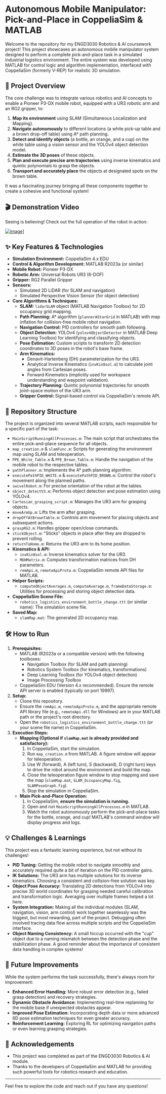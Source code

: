# Autonomous Mobile Manipulator: Pick-and-Place in CoppeliaSim & MATLAB

Welcome to the repository for my ENGD3030 Robotics & AI coursework project! This project showcases an autonomous mobile manipulator system designed to perform a complete pick-and-place task in a simulated industrial logistics environment. The entire system was developed using MATLAB for control logic and algorithm implementation, interfaced with CoppeliaSim (formerly V-REP) for realistic 3D simulation.

## 🚀 Project Overview

The core challenge was to integrate various robotics and AI concepts to enable a Pioneer P3-DX mobile robot, equipped with a UR3 robotic arm and an RG2 gripper, to:
1.  **Map its environment** using SLAM (Simultaneous Localization and Mapping).
2.  **Navigate autonomously** to different locations (a white pick-up table and a brown drop-off table) using A* path planning.
3.  **Detect and identify objects** (a bottle, an orange, and a cup) on the white table using a vision sensor and the YOLOv4 object detection model.
4.  **Estimate the 3D poses** of these objects.
5.  **Plan and execute precise arm trajectories** using inverse kinematics and quintic polynomials to grasp the objects.
6.  **Transport and accurately place** the objects at designated spots on the brown table.

It was a fascinating journey bringing all these components together to create a cohesive and functional system!

## 🎬 Demonstration Video

Seeing is believing! Check out the full operation of the robot in action:

[![image](https://github.com/user-attachments/assets/4f52886b-9b37-488b-9c67-d18dc446391c)](https://youtu.be/Nke4raYkS_U)]


## ✨ Key Features & Technologies

*   **Simulation Environment:** CoppeliaSim 4.x EDU
*   **Control & Algorithm Development:** MATLAB R2023a (or similar)
*   **Mobile Robot:** Pioneer P3-DX
*   **Robotic Arm:** Universal Robots UR3 (6-DOF)
*   **Gripper:** RG2 Parallel Gripper
*   **Sensors:**
    *   Simulated 2D LiDAR (for SLAM and navigation)
    *   Simulated Perspective Vision Sensor (for object detection)
*   **Core Algorithms & Techniques:**
    *   **SLAM:** `lidarSLAM` object (MATLAB Navigation Toolbox) for 2D occupancy grid mapping.
    *   **Path Planning:** A* algorithm (`plannerAStarGrid` in MATLAB) with map inflation for collision-free mobile robot navigation.
    *   **Navigation Control:** PID controllers for smooth path following.
    *   **Object Detection:** YOLOv4 (`yolov4ObjectDetector` in MATLAB Deep Learning Toolbox) for identifying and classifying objects.
    *   **Pose Estimation:** Custom scripts to transform 2D detection coordinates to 3D poses in the robot's base frame.
    *   **Arm Kinematics:**
        *   Denavit-Hartenberg (DH) parameterization for the UR3.
        *   Analytical Inverse Kinematics (`invKin8sol.m`) to calculate joint angles from Cartesian poses.
        *   Forward Kinematics (implicitly used for workspace understanding and waypoint validation).
    *   **Trajectory Planning:** Quintic polynomial trajectories for smooth joint-space motion of the UR3 arm.
    *   **Gripper Control:** Signal-based control via CoppeliaSim's remote API.

## 📂 Repository Structure

The project is organized into several MATLAB scripts, each responsible for a specific part of the task:

*   `MainScriptRunningAllProcesses.m`: The main script that orchestrates the entire pick-and-place sequence for all objects.
*   `map_creation.m` & `slamFunc.m`: Scripts for generating the environment map using SLAM and teleoperation.
*   `PPE_White_Table.m` & `PPE_Brown_Table.m`: Handle the navigation of the mobile robot to the respective tables.
*   `pathPlanner.m`: Implements the A* path planning algorithm.
*   `executePathPID_WHITE.m` & `executePathPID_BROWN.m`: Control the robot's movement along the planned paths.
*   `swivelRobot.m`: For precise orientation of the robot at the tables.
*   `object_detectV3.m`: Performs object detection and pose estimation using YOLOv4.
*   `Cartesian_grasping_script.m`: Manages the UR3 arm for grasping objects.
*   `moveArmUp.m`: Lifts the arm after grasping.
*   `dropOffAtBrownTable.m`: Controls arm movement for placing objects and subsequent actions.
*   `graspRG2.m`: Handles gripper open/close commands.
*   `stickObject.m`: "Sticks" objects in place after they are dropped to prevent rolling.
*   `returnToHome.m`: Returns the UR3 arm to its home position.
*   **Kinematics & API:**
    *   `invKin8sol.m`: Inverse kinematics solver for the UR3.
    *   `MDHMatrix.m`: Computes transformation matrices from DH parameters.
    *   `remApi.m`, `remoteApiProto.m`: CoppeliaSim remote API files for MATLAB.
*   **Helper Scripts:**
    *   `computeObjectAverages.m`, `computeAverage.m`, `frameDataStorage.m`: Utilities for processing and storing object detection data.
*   **CoppeliaSim Scene File:**
    *   `robotics_logistics_environment_bottle_change.ttt` (or similar name): The simulation scene file.
*   **Saved Map:**
    *   `slamMap.mat`: The generated 2D occupancy map.

## 🛠️ How to Run

1.  **Prerequisites:**
    *   MATLAB (R2023a or a compatible version) with the following toolboxes:
        *   Navigation Toolbox (for SLAM and path planning)
        *   Robotics System Toolbox (for kinematics, transformations)
        *   Deep Learning Toolbox (for YOLOv4 object detection)
        *   Image Processing Toolbox
    *   CoppeliaSim EDU (Version 4.x recommended). Ensure the remote API server is enabled (typically on port 19997).
2.  **Setup:**
    *   Clone this repository.
    *   Ensure the `remApi.m`, `remoteApiProto.m`, and the appropriate remote API library file (e.g., `remoteApi.dll` for Windows) are in your MATLAB path or the project's root directory.
    *   Open the `robotics_logistics_environment_bottle_change.ttt` (or your scene file name) in CoppeliaSim.
3.  **Execution Steps:**
    *   **Mapping (Optional if `slamMap.mat` is already provided and satisfactory):**
        1.  In CoppeliaSim, start the simulation.
        2.  Run `map_creation.m` from MATLAB. A figure window will appear for teleoperation.
        3.  Use W (forward), A (left turn), S (backward), D (right turn) keys to drive the robot around the environment and build the map.
        4.  Close the teleoperation figure window to stop mapping and save the map (`slamMap.mat`, `SLAM_OccupancyMap.fig`, `SLAMPoseGraph.fig`).
        5.  Stop the simulation in CoppeliaSim.
    *   **Main Pick-and-Place Operation:**
        1.  In CoppeliaSim, **ensure the simulation is running.**
        2.  Open and run `MainScriptRunningAllProcesses.m` in MATLAB.
        3.  Watch the robot autonomously perform the pick-and-place tasks for the bottle, orange, and cup! MATLAB's command window will display progress and logs.

## 💡 Challenges & Learnings

This project was a fantastic learning experience, but not without its challenges!
*   **PID Tuning:** Getting the mobile robot to navigate smoothly and accurately required quite a bit of iteration on the PID controller gains.
*   **IK Solutions:** The UR3 arm has multiple solutions for its inverse kinematics. Choosing a consistent and collision-free solution was key.
*   **Object Pose Accuracy:** Translating 2D detections from YOLOv4 into precise 3D world coordinates for grasping needed careful calibration and transformation logic. Averaging over multiple frames helped a lot here.
*   **System Integration:** Making all the individual modules (SLAM, navigation, vision, arm control) work together seamlessly was the biggest, but most rewarding, part of the project. Debugging often involved tracing data flow across multiple scripts and the CoppeliaSim interface.
*   **Object Naming Consistency:** A small hiccup occurred with the "cup" object due to a naming mismatch between the detection phase and the stabilization phase. A good reminder about the importance of consistent data handling in complex systems!

## 🔮 Future Improvements

While the system performs the task successfully, there's always room for improvement:
*   **Enhanced Error Handling:** More robust error detection (e.g., failed grasp detection) and recovery strategies.
*   **Dynamic Obstacle Avoidance:** Implementing real-time replanning for the mobile base if unexpected obstacles appear.
*   **Improved Pose Estimation:** Incorporating depth data or more advanced 6D pose estimation techniques for even greater accuracy.
*   **Reinforcement Learning:** Exploring RL for optimizing navigation paths or even learning grasping strategies.

## 🙏 Acknowledgements

*   This project was completed as part of the ENGD3030 Robotics & AI module.
*   Thanks to the developers of CoppeliaSim and MATLAB for providing such powerful tools for robotics research and education.

---

Feel free to explore the code and reach out if you have any questions!
